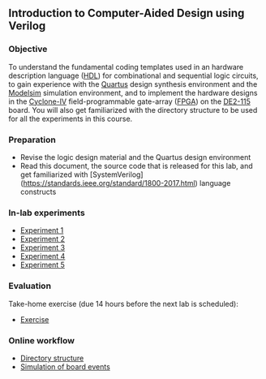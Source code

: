 ## Introduction to Computer-Aided Design using Verilog

<a name="objective"></a>
### Objective

To understand the fundamental coding templates used in an hardware description language ([HDL](https://www.allaboutcircuits.com/technical-articles/what-is-a-hardware-description-language-hdl/)) for combinational and sequential logic circuits, to gain experience with the [Quartus](https://www.intel.ca/content/www/ca/en/software/programmable/quartus-prime/overview.html) design synthesis environment and the [Modelsim](https://www.intel.ca/content/www/ca/en/software/programmable/quartus-prime/model-sim.html) simulation environment, and to implement the hardware designs in the [Cyclone-IV](https://www.intel.ca/content/www/ca/en/products/programmable/fpga/cyclone-iv.html) field-programmable gate-array ([FPGA](https://www.eetimes.com/all-about-fpgas/)) on the [DE2-115](https://www.terasic.com.tw/cgi-bin/page/archive.pl?Language=English&No=502) board. You will also get familiarized with the directory structure to be used for all the experiments in this course.

### Preparation

* Revise the logic design material and the Quartus design environment
* Read this document, the source code that is released for this lab, and get familiarized with [SystemVerilog] (https://standards.ieee.org/standard/1800-2017.html) language constructs

### In-lab experiments

- [Experiment 1](experiment1/doc/experiment1.md) 
- [Experiment 2](experiment2/doc/experiment2.md) 
- [Experiment 3](experiment3/doc/experiment3.md) 
- [Experiment 4](experiment4/doc/experiment4.md) 
- [Experiment 5](experiment5/doc/experiment5.md) 

### Evaluation

Take-home exercise (due 14 hours before the next lab is scheduled):

- [Exercise](exercise/doc/exercise.md)

### Online workflow

- [Directory structure](directory-structure.md)
- [Simulation of board events](board-simulation.md)
